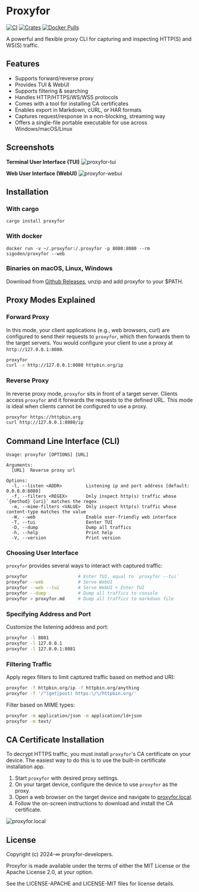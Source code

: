 # Proxyfor

[![CI](https://github.com/sigoden/proxyfor/actions/workflows/ci.yaml/badge.svg)](https://github.com/sigoden/proxyfor/actions/workflows/ci.yaml)
[![Crates](https://img.shields.io/crates/v/proxyfor.svg)](https://crates.io/crates/proxyfor)
[![Docker Pulls](https://img.shields.io/docker/pulls/sigoden/proxyfor)](https://hub.docker.com/r/sigoden/proxyfor)

A powerful and flexible proxy CLI for capturing and inspecting HTTP(S) and WS(S) traffic.

## Features

- Supports forward/reverse proxy
- Provides TUI & WebUI
- Supports filtering & searching
- Handles HTTP/HTTPS/WS/WSS protocols
- Comes with a tool for installing CA certificates
- Enables export in Markdown, cURL, or HAR formats
- Captures request/response in a non-blocking, streaming way
- Offers a single-file portable executable for use across Windows/macOS/Linux

## Screenshots

**Terminal User Interface (TUI)**
![proxyfor-tui](https://github.com/user-attachments/assets/87a93e09-4783-4273-85b6-002762909fc3)

**Web User Interface (WebUI)**
![proxyfor-webui](https://github.com/user-attachments/assets/4f1f921a-95ec-44e0-8a2f-671614c0b934)

## Installation

### With cargo

```
cargo install proxyfor
```

### With docker

```
docker run -v ~/.proxyfor:/.proxyfor -p 8080:8080 --rm sigoden/proxyfor --web 
```

### Binaries on macOS, Linux, Windows

Download from [Github Releases](https://github.com/sigoden/proxyfor/releases), unzip and add proxyfor to your $PATH.

## Proxy Modes Explained

### Forward Proxy

In this mode, your client applications (e.g., web browsers, curl) are configured to send their requests to `proxyfor`, which then forwards them to the target servers. You would configure your client to use a proxy at `http://127.0.0.1:8080`.

```bash
proxyfor
curl -x http://127.0.0.1:8080 httpbin.org/ip
```

### Reverse Proxy

In reverse proxy mode, `proxyfor` sits in front of a target server. Clients access `proxyfor` and it forwards the requests to the defined URL. This mode is ideal when clients cannot be configured to use a proxy.

```bash
proxyfor https://httpbin.org
curl http://127.0.0.1:8080/ip
```

## Command Line Interface (CLI)

```
Usage: proxyfor [OPTIONS] [URL]

Arguments:
  [URL]  Reverse proxy url

Options:
  -l, --listen <ADDR>         Listening ip and port address [default: 0.0.0.0:8080]
  -f, --filters <REGEX>       Only inspect http(s) traffic whose `{method} {uri}` matches the regex
  -m, --mime-filters <VALUE>  Only inspect http(s) traffic whose content-type matches the value
  -W, --web                   Enable user-friendly web interface
  -T, --tui                   Eenter TUI
  -D, --dump                  Dump all traffics
  -h, --help                  Print help
  -V, --version               Print version
```

### Choosing User Interface

`proxyfor` provides several ways to interact with captured traffic:

```sh
proxyfor                   # Enter TUI, equal to `proxyfor --tui`
proxyfor --web             # Serve WebUI
proxyfor --web --tui       # Serve WebUI + Enter TUI
proxyfor --dump            # Dump all traffics to console
proxyfor > proxyfor.md     # Dump all traffics to markdown file
```

### Specifying Address and Port

Customize the listening address and port:

```sh
proxyfor -l 8081
proxyfor -l 127.0.0.1
proxyfor -l 127.0.0.1:8081
```

### Filtering Traffic

Apply regex filters to limit captured traffic based on method and URI:

```sh
proxyfor -f httpbin.org/ip -f httpbin.org/anything
proxyfor -f '/^(get|post) https:\/\/httpbin.org/'
```

Filter based on MIME types:

```sh
proxyfor -m application/json -m application/ld+json
proxyfor -m text/
```

## CA Certificate Installation

To decrypt HTTPS traffic, you must install `proxyfor`'s CA certificate on your device. The easiest way to do this is to use the built-in certificate installation app.

1. Start `proxyfor` with desired proxy settings.
2. On your target device, configure the device to use `proxyfor` as the proxy.
3. Open a web browser on the target device and navigate to [proxyfor.local](http://proxyfor.local).
4. Follow the on-screen instructions to download and install the CA certificate.

![proxyfor.local](https://github.com/sigoden/proxyfor/assets/4012553/a5276872-8ab1-4794-9e97-ac7038ca5e4a)

## License

Copyright (c) 2024-∞ proxyfor-developers.

Proxyfor is made available under the terms of either the MIT License or the Apache License 2.0, at your option.

See the LICENSE-APACHE and LICENSE-MIT files for license details.